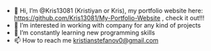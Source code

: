 - 👋 Hi, I’m @Kris13081 (Kristiyan or Kris), my portfolio website here: https://github.com/Kris13081/My-Portfolio-Website , check it out!!!
- 👀 I’m interested in working with company for any kind of projects
- 🌱 I’m constantly learning new programming skills
- 📫 How to reach me kristianstefanov0@gmail.com
